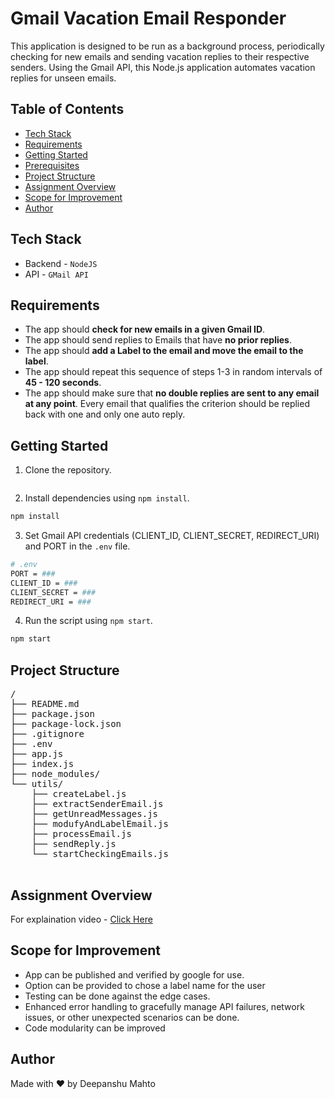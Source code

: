 # Gmail Vacation Email Responder

This application is designed to be run as a background process, periodically checking for new emails and sending vacation replies to their respective senders. Using the Gmail API, this Node.js application automates vacation replies for unseen emails.

## Table of Contents
- [Tech Stack](#tech-stack)
- [Requirements](#requirements)
- [Getting Started](#getting-started)
- [Prerequisites](#prerequisites)
- [Project Structure](#project-structure)
- [Assignment Overview](#assignment-overview)
- [Scope for Improvement](#scope-for-improvement)
- [Author](#author)

## Tech Stack 

- Backend - `NodeJS`
- API - `GMail API`

## Requirements
- The app should **check for new emails in a given Gmail ID**.
- The app should send replies to Emails that have **no prior replies**.
- The app should **add a Label to the email and move the email to the label**.
- The app should repeat this sequence of steps 1-3 in random intervals of **45 - 120 seconds**.
- The app should make sure that **no double replies are sent to any email at any point**. Every email that qualifies the criterion should be replied back with one and only one auto reply.

## Getting Started

1. Clone the repository.
```bash

```
2. Install dependencies using `npm install`.
```bash
npm install
```

3. Set Gmail API credentials (CLIENT_ID, CLIENT_SECRET, REDIRECT_URI) and PORT in the `.env` file.
```bash
# .env
PORT = ###
CLIENT_ID = ###
CLIENT_SECRET = ###
REDIRECT_URI = ###
```

4. Run the script using `npm start`.
```bash
npm start
```

## Project Structure

<pre>
/
├── README.md
├── package.json
├── package-lock.json
├── .gitignore
├── .env
├── app.js
├── index.js
├── node_modules/
└── utils/
    ├── createLabel.js
    ├── extractSenderEmail.js
    ├── getUnreadMessages.js
    ├── modufyAndLabelEmail.js
    ├── processEmail.js
    ├── sendReply.js
    └── startCheckingEmails.js

</pre>

## Assignment Overview

For explaination video - [Click Here](https://drive.google.com/file/d/13p2Dnvo5Tpr53ydBEEpr8cTYqGDzi4Sa/view?usp=sharing)

## Scope for Improvement

- App can be published and verified by google for use. 
- Option can be provided to chose a label name for the user
- Testing can be done against the edge cases.
- Enhanced error handling to gracefully manage API failures, network issues, or other unexpected scenarios can be done.
- Code modularity can be improved

## Author

Made with ❤️ by Deepanshu Mahto
